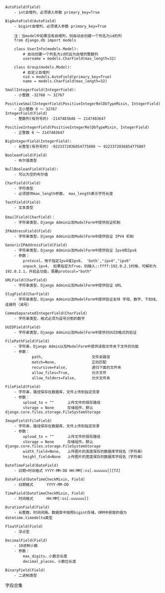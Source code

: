 	AutoField(Field)
        - int自增列，必须填入参数 primary_key=True

    BigAutoField(AutoField)
        - bigint自增列，必须填入参数 primary_key=True

        注：当model中如果没有自增列，则自动会创建一个列名为id的列
        from django.db import models

        class UserInfo(models.Model):
            # 自动创建一个列名为id的且为自增的整数列
            username = models.CharField(max_length=32)

        class Group(models.Model):
            # 自定义自增列
            nid = models.AutoField(primary_key=True)
            name = models.CharField(max_length=32)

    SmallIntegerField(IntegerField):
        - 小整数 -32768 ～ 32767

    PositiveSmallIntegerField(PositiveIntegerRelDbTypeMixin, IntegerField)
        - 正小整数 0 ～ 32767
    IntegerField(Field)
        - 整数列(有符号的) -2147483648 ～ 2147483647

    PositiveIntegerField(PositiveIntegerRelDbTypeMixin, IntegerField)
        - 正整数 0 ～ 2147483647

    BigIntegerField(IntegerField):
        - 长整型(有符号的) -9223372036854775808 ～ 9223372036854775807

    BooleanField(Field)
        - 布尔值类型

    NullBooleanField(Field):
        - 可以为空的布尔值

    CharField(Field)
        - 字符类型
        - 必须提供max_length参数， max_length表示字符长度

    TextField(Field)
        - 文本类型

    EmailField(CharField)：
        - 字符串类型，Django Admin以及ModelForm中提供验证机制

    IPAddressField(Field)
        - 字符串类型，Django Admin以及ModelForm中提供验证 IPV4 机制

    GenericIPAddressField(Field)
        - 字符串类型，Django Admin以及ModelForm中提供验证 Ipv4和Ipv6
        - 参数：
            protocol，用于指定Ipv4或Ipv6， 'both',"ipv4","ipv6"
            unpack_ipv4， 如果指定为True，则输入::ffff:192.0.2.1时候，可解析为192.0.2.1，开启此功能，需要protocol="both"

    URLField(CharField)
        - 字符串类型，Django Admin以及ModelForm中提供验证 URL

    SlugField(CharField)
        - 字符串类型，Django Admin以及ModelForm中提供验证支持 字母、数字、下划线、连接符（减号）

    CommaSeparatedIntegerField(CharField)
        - 字符串类型，格式必须为逗号分割的数字

    UUIDField(Field)
        - 字符串类型，Django Admin以及ModelForm中提供对UUID格式的验证

    FilePathField(Field)
        - 字符串，Django Admin以及ModelForm中提供读取文件夹下文件的功能
        - 参数：
                path,                      文件夹路径
                match=None,                正则匹配
                recursive=False,           递归下面的文件夹
                allow_files=True,          允许文件
                allow_folders=False,       允许文件夹

    FileField(Field)
        - 字符串，路径保存在数据库，文件上传到指定目录
        - 参数：
            upload_to = ""      上传文件的保存路径
            storage = None      存储组件，默认django.core.files.storage.FileSystemStorage

    ImageField(FileField)
        - 字符串，路径保存在数据库，文件上传到指定目录
        - 参数：
            upload_to = ""      上传文件的保存路径
            storage = None      存储组件，默认django.core.files.storage.FileSystemStorage
            width_field=None,   上传图片的高度保存的数据库字段名（字符串）
            height_field=None   上传图片的宽度保存的数据库字段名（字符串）

    DateTimeField(DateField)
        - 日期+时间格式 YYYY-MM-DD HH:MM[:ss[.uuuuuu]][TZ]

    DateField(DateTimeCheckMixin, Field)
        - 日期格式      YYYY-MM-DD

    TimeField(DateTimeCheckMixin, Field)
        - 时间格式      HH:MM[:ss[.uuuuuu]]

    DurationField(Field)
        - 长整数，时间间隔，数据库中按照bigint存储，ORM中获取的值为datetime.timedelta类型

    FloatField(Field)
        - 浮点型

    DecimalField(Field)
        - 10进制小数
        - 参数：
            max_digits，小数总长度
            decimal_places，小数位长度

    BinaryField(Field)
        - 二进制类型

字段合集
